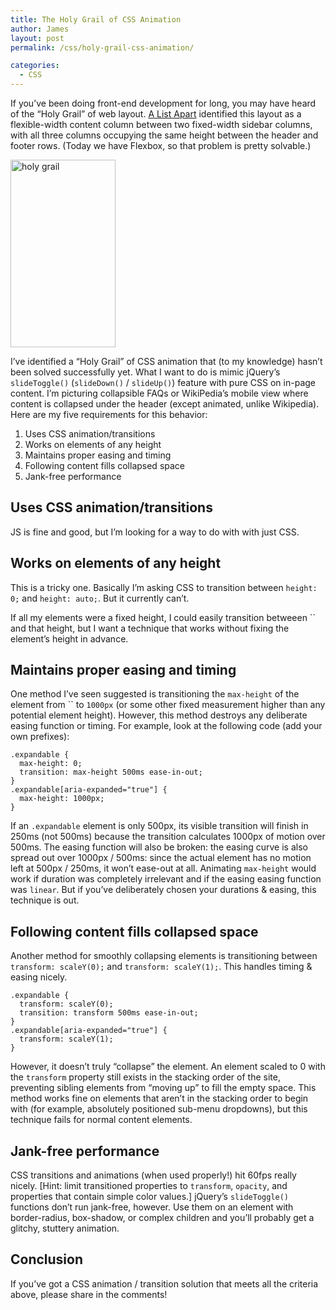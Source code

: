 ```yaml
---
title: The Holy Grail of CSS Animation
author: James
layout: post
permalink: /css/holy-grail-css-animation/

categories:
  - CSS
---
```

If you&#8217;ve been doing front-end development for long, you may have heard of the &#8220;Holy Grail&#8221; of web layout. [A List Apart][1] identified this layout as a flexible-width content column between two fixed-width sidebar columns, with all three columns occupying the same height between the header and footer rows. (Today we have Flexbox, so that problem is pretty solvable.)

<img class="alignright wp-image-1379 size-medium" src="http://jamessteinbach.com/wp-content/uploads/2014/11/holy-grail-168x300.png" alt="holy grail" width="168" height="300" />

I&#8217;ve identified a &#8220;Holy Grail&#8221; of CSS animation that (to my knowledge) hasn&#8217;t been solved successfully yet. What I want to do is mimic jQuery&#8217;s `slideToggle()` (`slideDown()` / `slideUp()`) feature with pure CSS on in-page content. I&#8217;m picturing collapsible FAQs or WikiPedia&#8217;s mobile view where content is collapsed under the header (except animated, unlike Wikipedia). Here are my five requirements for this behavior:

1. Uses CSS animation/transitions
2. Works on elements of any height
3. Maintains proper easing and timing
4. Following content fills collapsed space
5. Jank-free performance

## Uses CSS animation/transitions

JS is fine and good, but I&#8217;m looking for a way to do with with just CSS.

## Works on elements of any height

This is a tricky one. Basically I&#8217;m asking CSS to transition between `height: 0;` and `height: auto;`. But it currently can&#8217;t.

If all my elements were a fixed height, I could easily transition betweeen `` and that height, but I want a technique that works without fixing the element&#8217;s height in advance.

## Maintains proper easing and timing

One method I&#8217;ve seen suggested is transitioning the `max-height` of the element from `` to `1000px` (or some other fixed measurement higher than any potential element height). However, this method destroys any deliberate easing function or timing. For example, look at the following code (add your own prefixes):

```
.expandable {
  max-height: 0;
  transition: max-height 500ms ease-in-out;
}
.expandable[aria-expanded="true"] {
  max-height: 1000px;
}
```

If an `.expandable` element is only 500px, its visible transition will finish in 250ms (not 500ms) because the transition calculates 1000px of motion over 500ms. The easing function will also be broken: the easing curve is also spread out over 1000px / 500ms: since the actual element has no motion left at 500px / 250ms, it won&#8217;t ease-out at all. Animating `max-height` would work if duration was completely irrelevant and if the easing easing function was `linear`. But if you&#8217;ve deliberately chosen your durations & easing, this technique is out.

## Following content fills collapsed space

Another method for smoothly collapsing elements is transitioning between `transform: scaleY(0);` and `transform: scaleY(1);`. This handles timing & easing nicely.

```
.expandable {
  transform: scaleY(0);
  transition: transform 500ms ease-in-out;
}
.expandable[aria-expanded="true"] {
  transform: scaleY(1);
}
```

However, it doesn&#8217;t truly &#8220;collapse&#8221; the element. An element scaled to 0 with the `transform` property still exists in the stacking order of the site, preventing sibling elements from &#8220;moving up&#8221; to fill the empty space. This method works fine on elements that aren&#8217;t in the stacking order to begin with (for example, absolutely positioned sub-menu dropdowns), but this technique fails for normal content elements.

## Jank-free performance

CSS transitions and animations (when used properly!) hit 60fps really nicely. [Hint: limit transitioned properties to `transform`, `opacity`, and properties that contain simple color values.] jQuery&#8217;s `slideToggle()` functions don&#8217;t run jank-free, however. Use them on an element with border-radius, box-shadow, or complex children and you&#8217;ll probably get a glitchy, stuttery animation.

## Conclusion

If you&#8217;ve got a CSS animation / transition solution that meets all the criteria above, please share in the comments!

 [1]: http://alistapart.com/article/holygrail